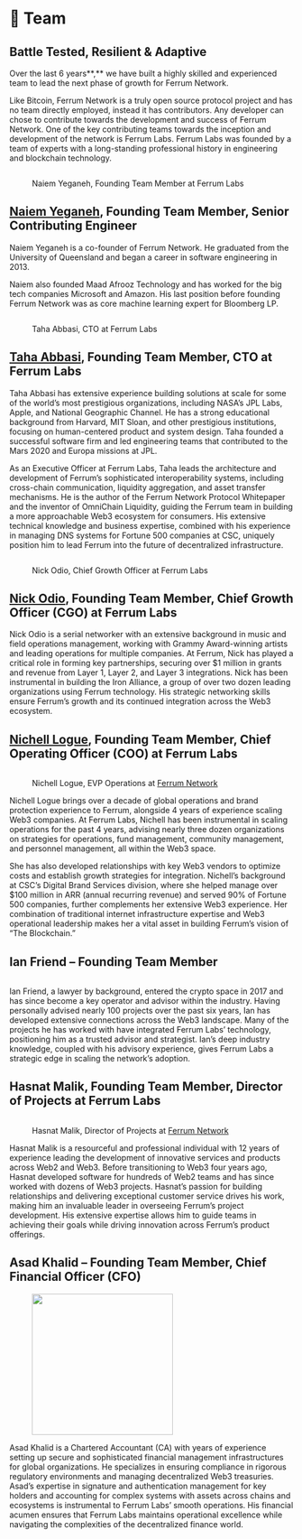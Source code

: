 # 👥 Team

## Battle Tested, Resilient & Adaptive

Over the last 6 years**,** we have built a highly skilled and experienced team to lead the next phase of growth for Ferrum Network.&#x20;

Like Bitcoin, Ferrum Network is a truly open source protocol project and has no team directly employed, instead it has contributors. Any developer can chose to contribute towards the development and success of Ferrum Network. One of the key contributing teams towards the inception and development of the network is Ferrum Labs. Ferrum Labs was founded by a team of experts with a long-standing professional history in engineering and blockchain technology.

<div align="left">

<figure><img src="../../.gitbook/assets/Naiem-Yeganeh-PHD.png" alt=""><figcaption><p>Naiem Yeganeh, Founding Team Member at Ferrum Labs</p></figcaption></figure>

</div>

## [**Naiem Yeganeh**](https://www.linkedin.com/in/naiem-yeganeh-12874712/)**,** Founding Team Member, Senior Contributing Engineer

Naiem Yeganeh is a co-founder of Ferrum Network. He graduated from the University of Queensland and began a career in software engineering in 2013.

Naiem also founded Maad Afrooz Technology and has worked for the big tech companies Microsoft and Amazon. His last position before founding Ferrum Network was as core machine learning expert for Bloomberg LP.

<div align="left">

<figure><img src="../../.gitbook/assets/Taha-Abbasi.png" alt=""><figcaption><p>Taha Abbasi, CTO at Ferrum Labs</p></figcaption></figure>

</div>

## [**Taha Abbasi**](https://www.linkedin.com/in/tahaabbasi/)**,** Founding Team Member, CTO at Ferrum Labs

Taha Abbasi has extensive experience building solutions at scale for some of the world’s most prestigious organizations, including NASA’s JPL Labs, Apple, and National Geographic Channel. He has a strong educational background from Harvard, MIT Sloan, and other prestigious institutions, focusing on human-centered product and system design. Taha founded a successful software firm and led engineering teams that contributed to the Mars 2020 and Europa missions at JPL.&#x20;

As an Executive Officer at Ferrum Labs, Taha leads the architecture and development of Ferrum’s sophisticated interoperability systems, including cross-chain communication, liquidity aggregation, and asset transfer mechanisms. He is the author of the Ferrum Network Protocol Whitepaper and the inventor of OmniChain Liquidity, guiding the Ferrum team in building a more approachable Web3 ecosystem for consumers. His extensive technical knowledge and business expertise, combined with his experience in managing DNS systems for Fortune 500 companies at CSC, uniquely position him to lead Ferrum into the future of decentralized infrastructure.

<div align="left">

<figure><img src="../../.gitbook/assets/Nick-Odio (1).png" alt=""><figcaption><p>Nick Odio, Chief Growth Officer at Ferrum Labs</p></figcaption></figure>

</div>

## [**Nick Odio**](https://www.linkedin.com/in/nick-odio-176991161/)**,** Founding Team Member, Chief Growth Officer (CGO) at Ferrum Labs

Nick Odio is a serial networker with an extensive background in music and field operations management, working with Grammy Award-winning artists and leading operations for multiple companies. At Ferrum, Nick has played a critical role in forming key partnerships, securing over $1 million in grants and revenue from Layer 1, Layer 2, and Layer 3 integrations. Nick has been instrumental in building the Iron Alliance, a group of over two dozen leading organizations using Ferrum technology. His strategic networking skills ensure Ferrum’s growth and its continued integration across the Web3 ecosystem.

## [**Nichell Logue**](https://www.linkedin.com/in/nichelllogue/)**,** Founding Team Member, Chief Operating Officer (COO) at Ferrum Labs

<div align="left">

<figure><img src="../../.gitbook/assets/Nichell-Logue.png" alt=""><figcaption><p>Nichell Logue, EVP Operations at <a href="https://ferrum.network/">Ferrum Network</a></p></figcaption></figure>

</div>

Nichell Logue brings over a decade of global operations and brand protection experience to Ferrum, alongside 4 years of experience scaling Web3 companies. At Ferrum Labs, Nichell has been instrumental in scaling operations for the past 4 years, advising nearly three dozen organizations on strategies for operations, fund management, community management, and personnel management, all within the Web3 space.&#x20;

She has also developed relationships with key Web3 vendors to optimize costs and establish growth strategies for integration. Nichell’s background at CSC’s Digital Brand Services division, where she helped manage over $100 million in ARR (annual recurring revenue) and served 90% of Fortune 500 companies, further complements her extensive Web3 experience. Her combination of traditional internet infrastructure expertise and Web3 operational leadership makes her a vital asset in building Ferrum’s vision of “The Blockchain.”

## Ian Friend – Founding Team Member

<div align="left">

<figure><img src="../../.gitbook/assets/Ian-M.-Friend-ESQ (1).png" alt=""><figcaption></figcaption></figure>

</div>

Ian Friend, a lawyer by background, entered the crypto space in 2017 and has since become a key operator and advisor within the industry. Having personally advised nearly 100 projects over the past six years, Ian has developed extensive connections across the Web3 landscape. Many of the projects he has worked with have integrated Ferrum Labs’ technology, positioning him as a trusted advisor and strategist. Ian’s deep industry knowledge, coupled with his advisory experience, gives Ferrum Labs a strategic edge in scaling the network’s adoption.

## **Hasnat Malik,** Founding Team Member, Director of Projects at Ferrum Labs

<div align="left">

<figure><img src="../../.gitbook/assets/Muhammad-Hasnat-Malik (1).png" alt=""><figcaption><p>Hasnat Malik, Director of Projects at <a href="https://ferrum.network/">Ferrum Network</a></p></figcaption></figure>

</div>



Hasnat Malik is a resourceful and professional individual with 12 years of experience leading the development of innovative services and products across Web2 and Web3. Before transitioning to Web3 four years ago, Hasnat developed software for hundreds of Web2 teams and has since worked with dozens of Web3 projects. Hasnat’s passion for building relationships and delivering exceptional customer service drives his work, making him an invaluable leader in overseeing Ferrum’s project development. His extensive expertise allows him to guide teams in achieving their goals while driving innovation across Ferrum’s product offerings.

## Asad Khalid – Founding Team Member, Chief Financial Officer (CFO)

<div align="left">

<figure><img src="../../.gitbook/assets/Untitled design (1).png" alt="" width="250"><figcaption></figcaption></figure>

</div>

Asad Khalid is a Chartered Accountant (CA) with years of experience setting up secure and sophisticated financial management infrastructures for global organizations. He specializes in ensuring compliance in rigorous regulatory environments and managing decentralized Web3 treasuries. Asad’s expertise in signature and authentication management for key holders and accounting for complex systems with assets across chains and ecosystems is instrumental to Ferrum Labs’ smooth operations. His financial acumen ensures that Ferrum Labs maintains operational excellence while navigating the complexities of the decentralized finance world.

